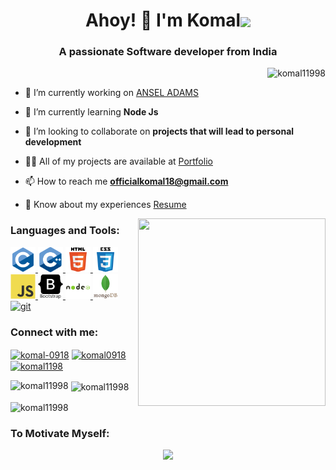 
<h1 align="center">Ahoy! 👋 I'm Komal<img align="center" src="https://media.giphy.com/media/1fhj2FW0661V3Nb2Me/giphy.gif" width="60"></h1>   
<h3 align="center">A passionate Software developer from India</h3>

<p align="right"> <img src="https://komarev.com/ghpvc/?username=komal11998&label=Profile%20views&color=0e75b6&style=flat" alt="komal11998" /> </p>

- 🔭 I’m currently working on [ANSEL ADAMS](https://dashboard.photocharacteristics.info/login)

- 🌱 I’m currently learning **Node Js**

- 👯 I’m looking to collaborate on **projects that will lead to personal development**

- 👨‍💻 All of my projects are available at [Portfolio](https://komal11998.github.io/portfolio_website.github.io/)

- 📫 How to reach me **officialkomal18@gmail.com**

- 📄 Know about my experiences [Resume](https://drive.google.com/file/d/1LOMhFe0j_IJvFdaJG4rh6dejjAIJw4rg/view?usp=drive_link)

<img align="right" width="300" height="300" src="https://media.giphy.com/media/ndIq5ohg1pyfqyVOII/giphy.gif">

<h3 align="left">Languages and Tools:</h3>
<p align="left">
  <a href="https://www.cprogramming.com/" target="_blank"> <img src="https://raw.githubusercontent.com/devicons/devicon/master/icons/c/c-original.svg" alt="c" width="40" height="40"/> </a> 
  <a href="https://www.w3schools.com/cpp/" target="_blank"> <img src="https://raw.githubusercontent.com/devicons/devicon/master/icons/cplusplus/cplusplus-original.svg" alt="cplusplus" width="40" height="40"/> </a>
  <a href="https://www.w3.org/html/" target="_blank"> <img src="https://raw.githubusercontent.com/devicons/devicon/master/icons/html5/html5-original-wordmark.svg" alt="html5" width="40" height="40"/> </a>
  <a href="https://www.w3schools.com/css/" target="_blank"> <img src="https://raw.githubusercontent.com/devicons/devicon/master/icons/css3/css3-original-wordmark.svg" alt="css3" width="40" height="40"/> </a>
  <a href="https://developer.mozilla.org/en-US/docs/Web/JavaScript" target="_blank"> <img src="https://raw.githubusercontent.com/devicons/devicon/master/icons/javascript/javascript-original.svg" alt="javascript" width="40" height="40"/> </a> 
 <a href="https://getbootstrap.com" target="_blank"> <img src="https://raw.githubusercontent.com/devicons/devicon/master/icons/bootstrap/bootstrap-plain-wordmark.svg" alt="bootstrap" width="40" height="40"/> </a>
 <a href="https://nodejs.org" target="_blank"> <img src="https://raw.githubusercontent.com/devicons/devicon/master/icons/nodejs/nodejs-original-wordmark.svg" alt="nodejs" width="40" height="40"/> </a> 
 <a href="https://www.mongodb.com/" target="_blank"> <img src="https://raw.githubusercontent.com/devicons/devicon/master/icons/mongodb/mongodb-original-wordmark.svg" alt="mongodb" width="40" height="40"/> </a> 
<a href="https://git-scm.com/" target="_blank"> <img src="https://www.vectorlogo.zone/logos/git-scm/git-scm-icon.svg" alt="git" width="40" height="40"/> </a> 
  <!-- <a href="https://www.java.com" target="_blank"> <img src="https://raw.githubusercontent.com/devicons/devicon/master/icons/java/java-original.svg" alt="java" width="40" height="40"/> </a> 

  <a href="https://www.linux.org/" target="_blank"> <img src="https://raw.githubusercontent.com/devicons/devicon/master/icons/linux/linux-original.svg" alt="linux" width="40" height="40"/> </a> 

   <a href="https://www.microsoft.com/en-us/sql-server" target="_blank"> <img src="https://www.svgrepo.com/show/303229/microsoft-sql-server-logo.svg" alt="mssql" width="40" height="40"/> </a> 
   <a href="https://www.mysql.com/" target="_blank"> <img src="https://raw.githubusercontent.com/devicons/devicon/master/icons/mysql/mysql-original-wordmark.svg" alt="mysql" width="40" height="40"/> </a> 
  
   <a href="https://www.oracle.com/" target="_blank"> <img src="https://raw.githubusercontent.com/devicons/devicon/master/icons/oracle/oracle-original.svg" alt="oracle" width="40" height="40"/> </a> 
   <a href="https://www.python.org" target="_blank"> <img src="https://raw.githubusercontent.com/devicons/devicon/master/icons/python/python-original.svg" alt="python" width="40" height="40"/> </a>  -->
  </p>


<!-- <h3 align="left">Next to Learn:</h3>
<p align="left"> <a href="https://www.php.net" target="_blank"><img src="https://raw.githubusercontent.com/devicons/devicon/master/icons/php/php-original.svg" alt="php" width="40" height="40"/> </a> <a href="https://www.python.org" target="_blank"><a href="https://flutter.dev" target="_blank"> <img src="https://www.vectorlogo.zone/logos/flutterio/flutterio-icon.svg" alt="flutter" width="40" height="40"/> </a><a href="https://firebase.google.com/" target="_blank"> <img src="https://www.vectorlogo.zone/logos/firebase/firebase-icon.svg" alt="firebase" width="40" height="40"/> </a><a href="https://heroku.com" target="_blank"> <img src="https://www.vectorlogo.zone/logos/heroku/heroku-icon.svg" alt="heroku" width="40" height="40"/> </a>  </a> </p> -->

<h3 align="left">Connect with me:</h3>
<p align="left">
<a href="https://www.linkedin.com/in/komal18/" target="_blank"><img align="center" src="https://raw.githubusercontent.com/rahuldkjain/github-profile-readme-generator/master/src/images/icons/Social/linked-in-alt.svg" alt="komal-0918" height="30" width="40" /></a>
<a href="https://www.instagram.com/k.komal18/" target="_blank"><img align="center" src="https://raw.githubusercontent.com/rahuldkjain/github-profile-readme-generator/master/src/images/icons/Social/instagram.svg" alt="komal0918" height="30" width="40" /></a>
<a href="https://www.hackerrank.com/komal1198" target="_blank"><img align="center" src="https://raw.githubusercontent.com/rahuldkjain/github-profile-readme-generator/master/src/images/icons/Social/hackerrank.svg" alt="komal1198" height="30" width="40" /></a>
</p>

<p><img align="left" src="https://github-readme-stats.vercel.app/api/top-langs?username=komal11998&show_icons=true&locale=en&layout=compact" alt="komal11998" /></p>

<p>&nbsp;<img align="center" src="https://github-readme-stats.vercel.app/api?username=komal11998&show_icons=true&locale=en" alt="komal11998" /></p>

<p><img align="center" src="https://github-readme-streak-stats.herokuapp.com/?user=komal11998&" alt="komal11998" /></p>



<h3 align="left">To Motivate Myself:</h3>
<p align="center">
  <a href="">
    <img src="https://github-readme-quotes.herokuapp.com/quote?theme=dark&animation=grow_out_in"/>
  </a>
</p>

